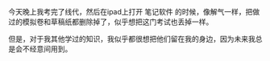 
今天晚上我考完了线代，然后在ipad上打开 笔记软件 的时候，像解气一样，把做过的模拟卷和草稿纸都删除掉了，似乎想把这门考试也丢掉一样。

但是，对于我其他学过的知识，我似乎都很想把他们留在我的身边，因为未来我总是会不经意间用到。

